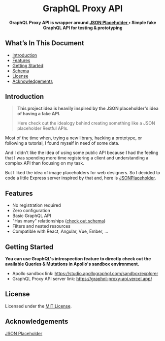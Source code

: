 <h1 align="center">GraphQL Proxy API</h1>

<h4 align="center">GraphQL Proxy API is wrapper around
    <a href="https://github.com/typicode/jsonplaceholder">
        JSON Placeholder
    </a>
    &bull;
    Simple fake GraphQL API for testing & prototyping
</h4>

## What’s In This Document

-   [Introduction](#introduction)
-   [Features](#features)
-   [Getting Started](#getting-started)
-   [Schema](./Schema.md)
-   [License](#license)
-   [Acknowledgements](#acknowledgements)

## Introduction

> **This project idea is heavily inspired by the JSON placeholder's idea of having a fake API.**
>
> Here check out the idealogy behind creating something like a JSON placeholder Restful APIs.

Most of the time when, trying a new library, hacking a prototype, or following a tutorial, I found myself in need of some data.

And I didn't like the idea of using some public API because I had the feeling that I was spending more time registering a client and understanding a complex API than focusing on my task.

But I liked the idea of image placeholders for web designers. So I decided to code a little Express server inspired by that and, here is [JSONPlaceholder](https://jsonplaceholder.typicode.com).

## Features

-   No registration required
-   Zero configuration
-   Basic GraphQL API
-   "Has many" relationships ([check out schema](./Schema.md))
-   Filters and nested resources
-   Compatible with React, Angular, Vue, Ember, ...

## Getting Started

**You can use GraphQL's introspection feature to directly check out the available Queries & Mutations in Apollo's sandbox environment.**

-   Apollo sandbox link: https://studio.apollographql.com/sandbox/explorer
-   GraphQL Proxy API server link: https://graphql-proxy-api.vercel.app/

## License

Licensed under the [MIT License](./LICENSE).

## Acknowledgements

[JSON Placeholder](https://github.com/typicode/jsonplaceholder#readme)
